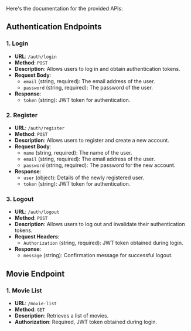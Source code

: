 Here's the documentation for the provided APIs:

## Authentication Endpoints

### 1. Login
- **URL**: `/auth/login`
- **Method**: `POST`
- **Description**: Allows users to log in and obtain authentication tokens.
- **Request Body**:
    - `email` (string, required): The email address of the user.
    - `password` (string, required): The password of the user.
- **Response**:
    - `token` (string): JWT token for authentication.

### 2. Register
- **URL**: `/auth/register`
- **Method**: `POST`
- **Description**: Allows users to register and create a new account.
- **Request Body**:
    - `name` (string, required): The name of the user.
    - `email` (string, required): The email address of the user.
    - `password` (string, required): The password for the new account.
- **Response**:
    - `user` (object): Details of the newly registered user.
    - `token` (string): JWT token for authentication.

### 3. Logout
- **URL**: `/auth/logout`
- **Method**: `POST`
- **Description**: Allows users to log out and invalidate their authentication tokens.
- **Request Headers**:
    - `Authorization` (string, required): JWT token obtained during login.
- **Response**:
    - `message` (string): Confirmation message for successful logout.

## Movie Endpoint

### 1. Movie List
- **URL**: `/movie-list`
- **Method**: `GET`
- **Description**: Retrieves a list of movies.
- **Authorization**: Required, JWT token obtained during login.

